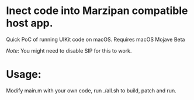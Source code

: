 # Inect code into Marzipan compatible host app.

Quick PoC of running UIKit code on macOS. Requires macOS Mojave Beta

*Note*: You might need to disable SIP for this to work.

# Usage:

Modify main.m with your own code, run ./all.sh to build, patch and run.
